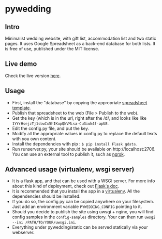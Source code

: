 # pywedding
## Intro
Minimalist wedding website, with gift list, accommodation list and two static pages. It uses
Google Spreadsheet as a back-end database for both lists. It is free of use, published under 
the MIT license.

## Live demo
Check the live version [here](http://pywedding.garnier.wf).

## Usage
  * First, install the "database" by copying the appropriate [spreadsheet template](https://drive.google.com/previewtemplate?id=1YYrHsejzTj1sbwCx5hIKupQkVMisa-Cu3iuk4f-apU8&mode=public).
  * Publish that spreadsheet to the web (File > Publish to the web).
  * Get the key (which is in the url, right after the /d/, and looks like like `1YYrHsejzTj1sbwCx5hIKupQkVMisa-Cu3iuk4f-apU8`.
  * Edit the config.py file, and put the key.
  * Modify all the appropriate values in config.py to replace the default texts with you own content.
  * Install the dependencies with pip : `$ pip install Flask gdata`.
  * Run runserver.py, your site should be available on http://localhost:2706.
You can use an external tool to  publish it, such as [ngrok](https://ngrok.com/).

## Advanced usage (virtualenv, wsgi server)
  * It is a flask app, and that can be used with a WSGI server. For more info about this kind of deployment, 
check out [Flask's doc](http://flask.pocoo.org/docs/0.10/deploying/uwsgi/).
  * It is recommended that you install the app in a [virtualenv](https://virtualenv.pypa.io/en/latest/).
All the dependencies should be installed.
  * If you do so, the config.py can be copied anywhere on your filesystem. Just add an environment 
variable `PYWEDDING_CONFIG` pointing to it.
  * Should you decide to publish the site using uwsgi + nginx, you will find config samples in the `config-samples`
directory. Your can then run `uwsgi --ini /PATH/TO/YOUR/uwsgi.ini`.
  * Everything under pywedding/static can be served statically via your webserver.
